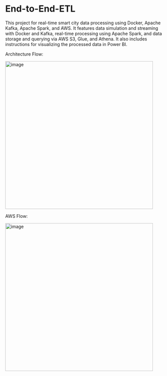 # End-to-End-ETL
This project for real-time smart city data processing using Docker, Apache Kafka, Apache Spark, and AWS. It features data simulation and streaming with Docker and Kafka, real-time processing using Apache Spark, and data storage and querying via AWS S3, Glue, and Athena. It also includes instructions for visualizing the processed data in Power BI.

Architecture Flow:

<img width="468" alt="image" src="https://github.com/Aviya-Singh/End-to-End-ETL/assets/47772459/a166018d-4529-4bf5-bd2b-633130dd3111">


AWS Flow:

<img width="468" alt="image" src="https://github.com/Aviya-Singh/End-to-End-ETL/assets/47772459/9cd337fd-143d-45af-85a2-ade55e3abd0e">


